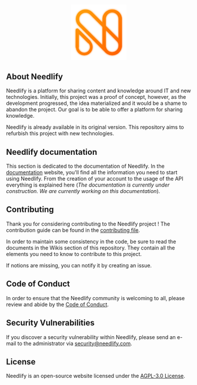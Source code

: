 <p align="center"><a href="https://needlify.com" target="_blank"><img src="https://raw.githubusercontent.com/Needlify/Art/master/logo.svg" width="150"></a></p>

## About Needlify

Needlify is a platform for sharing content and knowledge around IT and new technologies. Initially, this project was a proof of concept, however, as the development progressed, the idea materialized and it would be a shame to abandon the project. Our goal is to be able to offer a platform for sharing knowledge.

Needlify is already available in its original version. This repository aims to refurbish this project with new technologies.

## Needlify documentation

This section is dedicated to the documentation of Needlify. In the [documentation](https://docs.needlify.com/) website, you'll find all the information you need to start using Needlify. From the creation of your account to the usage of the API everything is explained here (*The documentation is currently under construction. We are currently working on this documentation*).

## Contributing

Thank you for considering contributing to the Needlify project ! The contribution guide can be found in the [contributing file](https://github.com/Needlify/Needlify-v2/blob/master/CONTRIBUTING.md).

In order to maintain some consistency in the code, be sure to read the documents in the Wikis section of this repository. They contain all the elements you need to know to contribute to this project.

If notions are missing, you can notify it by creating an issue.

## Code of Conduct

In order to ensure that the Needlify community is welcoming to all, please review and abide by the [Code of Conduct](https://github.com/Needlify/Needlify-v2/blob/master/CODE_OF_CONDUCT.md).

## Security Vulnerabilities

If you discover a security vulnerability within Needlify, please send an e-mail to the administrator via [security@needlify.com](mailto:security@needlify.com).

## License

Needlify is an open-source website licensed under the [AGPL-3.0 License](https://github.com/Needlify/Needlify-v2/blob/master/LICENSE).